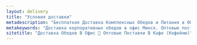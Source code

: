 ```yaml
---
layout: delivery
title: "Условия доставки"
metadescription: "Бесплатная Доставка Комплексных Обедов и Питания в ОФис. Оптовые Мелкооптовые поставки Продуктов Питания для Кафе Кофейни. Выгодные цены. Скидки | ХаусФреш Минск Беларусь"
metakeywords: "Доставка корпоративных обедов в офис Минск. Оптовые поставки продукции в кафе кофейни Минск"
sitetitle: "Доставка Обедов В Офис 🚚 Оптовые Поставки В Кафе (Кофейню)"
---
```



